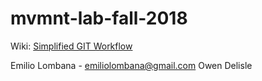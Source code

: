 # mvmnt-lab-fall-2018

Wiki: [Simplified GIT Workflow](https://github.com/redacademy/speakbox-fall-2018/wiki/Simplified-GIT-Workflow)

Emilio Lombana - emiliolombana@gmail.com
Owen Delisle
